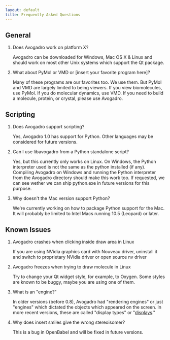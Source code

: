 ```yaml
---
layout: default
title: Frequently Asked Questions
---
```


General
-------

1.  Does Avogadro work on platform X?
      
    Avogadro can be downloaded for Windows, Mac OS X & Linux and should work on most other Unix systems which support the Qt package.

2.  What about PyMol or VMD or [insert your favorite program here]?
      
    Many of these programs are our favorites too. We use them. But PyMol and VMD are largely limited to being viewers. If you view biomolecules, use PyMol. If you do molecular dynamics, use VMD. If you need to build a molecule, protein, or crystal, please use Avogadro.

Scripting
---------

1.  Does Avogadro support scripting?
      
    Yes, Avogadro 1.0 has support for Python. Other languages may be considered for future versions.

2.  Can I use libavogadro from a Python standalone script?
      
    Yes, but this currently only works on Linux. On Windows, the Python interpreter used is not the same as the python installed (if any). Compiling Avogadro on Windows and running the Python interpreter from the Avogadro directory should make this work too. If requested, we can see wether we can ship python.exe in future versions for this purpose.

3.  Why doesn't the Mac version support Python?
      
    We're currently working on how to package Python support for the Mac. It will probably be limited to Intel Macs running 10.5 (Leopard) or later.

Known Issues
------------

1.  Avogadro crashes when clicking inside draw area in Linux
      
    If you are using NVidia graphics card with Nouveau driver, uninstall it and switch to proprietary NVidia driver or open source nv driver

2.  Avogadro freezes when trying to draw molecule in Linux
      
    Try to change your Qt widget style, for example, to Oxygen. Some styles are known to be buggy, maybe you are using one of them.

3.  What is an "engine?"
      
    In older versions (before 0.8), Avogadro had "rendering engines" or just "engines" which dictated the objects which appeared on the screen. In more recent versions, these are called "display types" or "[displays](displays "wikilink")."

4.  Why does insert smiles give the wrong stereoisomer?
      
    This is a bug in OpenBabel and will be fixed in future versions.

